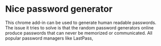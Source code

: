 # Nice password generator
This chrome add-in can be used to generate human readable passwords. The issue it tries to solve is that the random password generators online produce passwords that can never be memorized or communicated. All popular password managers like LastPass, 
<!--stackedit_data:
eyJoaXN0b3J5IjpbMjAzMjMxNzYxNCwxOTE5ODU5NzUzLC0yMD
kzNjQ0NDU4XX0=
-->